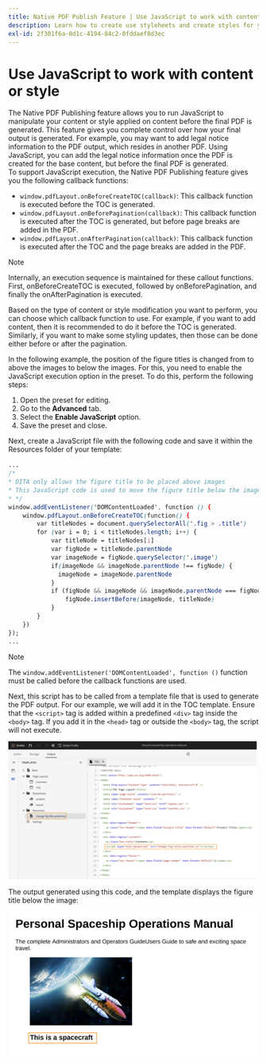 ```yaml
---
title: Native PDF Publish Feature | Use JavaScript to work with content or style
description: Learn how to create use styleheets and create styles for your content.
exl-id: 2f301f6a-0d1c-4194-84c2-0fddaef8d3ec
---
```

# Use JavaScript to work with content or style 

The Native PDF Publishing feature allows you to run JavaScript to manipulate your content or style applied on content before the final PDF is generated. This feature gives you complete control over how your final output is generated. For example, you may want to add legal notice information to the PDF output, which resides in another PDF. Using JavaScript, you can add the legal notice information once the PDF is created for the base content, but before the final PDF is generated.  
To support JavaScript execution, the Native PDF Publishing feature gives you the following callback functions:

* `window.pdfLayout.onBeforeCreateTOC(callback)`: This callback function is executed before the TOC is generated. 
* `window.pdfLayout.onBeforePagination(callback)`: This callback function is executed after the TOC is generated, but before page breaks are added in the PDF.
* `window.pdfLayout.onAfterPagination(callback)`: This callback function is executed after the TOC and the page breaks are added in the PDF.

>[!NOTE]
>
>Internally, an execution sequence is maintained for these callout functions. First, onBeforeCreateTOC is executed, followed by onBeforePagination, and finally the  onAfterPagination is executed. 

Based on the type of content or style modification you want to perform, you can choose which callback function to use. For example, if you want to add content, then it is recommended to do it before the TOC is generated. Similarly, if you want to make some styling updates, then those can be done either before or after the pagination. 

In the following example, the position of the figure titles is changed from to above the images to below the images. For this, you need to enable the JavaScript execution option in the preset. To do this, perform the following steps:

1. Open the preset for editing.
1. Go to the **Advanced** tab.
1. Select the **Enable JavaScript** option. 
1. Save the preset and close. 

Next, create a JavaScript file with the following code and save it within the Resources folder of your template:

```css
...
/*
* DITA only allows the figure title to be placed above images 
* This JavaScript code is used to move the figure title below the image
* */
window.addEventListener('DOMContentLoaded', function () {
    window.pdfLayout.onBeforeCreateTOC(function() {
        var titleNodes = document.querySelectorAll('.fig > .title')
        for (var i = 0; i < titleNodes.length; i++) {
            var titleNode = titleNodes[i]
            var figNode = titleNode.parentNode
            var imageNode = figNode.querySelector('.image')
            if(imageNode && imageNode.parentNode !== figNode) {
              imageNode = imageNode.parentNode
            }
            if (figNode && imageNode && imageNode.parentNode === figNode) {
                figNode.insertBefore(imageNode, titleNode)
            }
        }
    })
});
...
```

>[!NOTE]
>
>The `window.addEventListener('DOMContentLoaded', function ()` function must be called before the callback functions are used. 

Next, this script has to be called from a template file that is used to generate the PDF output. For our example, we will add it in the TOC template. Ensure that the `<script>` tag is added within a predefined `<div>` tag inside the `<body>` tag. If you add it in the `<head>` tag or outside the `<body>` tag, the script will not execute. 

<img src="./assets/js-added-resources-template.png" width=500>

The output generated using this code, and the template displays the figure title below the image:

<img src="./assets/fig-title-below-image.png" width=500>
